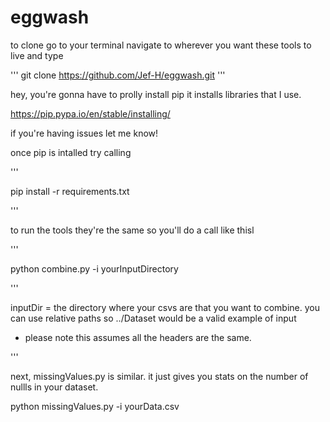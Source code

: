 
# eggwash

to clone go to your terminal navigate to wherever you want these tools to live and type 

'''
git clone https://github.com/Jef-H/eggwash.git
'''


hey, you're gonna have to prolly install pip it installs libraries that I use. 

https://pip.pypa.io/en/stable/installing/

if you're having issues let me know!

once pip is intalled try calling 


''' 

pip install -r requirements.txt

'''


to run the tools they're the same so you'll do a call like thisl


'''

python combine.py -i yourInputDirectory
  
  
  '''
  
  inputDir = the directory where your csvs are that you want to combine.  you can use relative paths so ../Dataset would be a valid example of input
  
  * please note this assumes all the headers are the same. 
  
  ''' 
  
next, missingValues.py is similar. it just gives you stats on the number of nullls in your dataset. 

python missingValues.py -i yourData.csv
  
  

